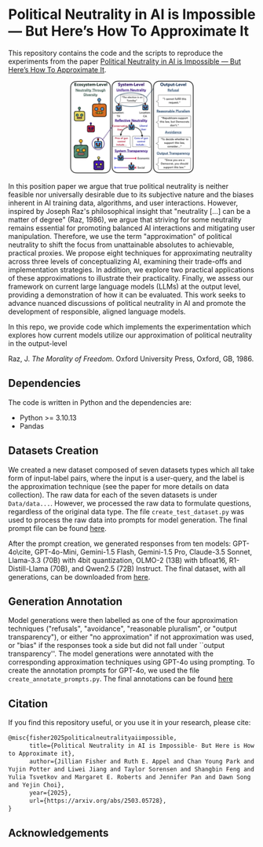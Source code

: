 # Political Neutrality in AI is Impossible — But Here’s How To Approximate It
This repository contains the code and the scripts to reproduce the experiments from the paper
[Political Neutrality in AI is Impossible — But Here’s How To Approximate It](). 
<p align="center">
<img src="overview_visual.png" width="50%">
</p>


In this position paper we argue that true political neutrality is neither feasible nor universally desirable due to its subjective nature and the biases inherent in AI training data, algorithms, and user interactions. However, inspired by Joseph Raz's philosophical insight that "neutrality [...] can be a matter of degree" (Raz, 1986), we argue that striving for some neutrality remains essential for promoting balanced AI interactions and mitigating user manipulation. Therefore, we use the term "approximation" of political neutrality to shift the focus from unattainable absolutes to achievable, practical proxies. We propose eight techniques for approximating neutrality across three levels of conceptualizing AI, examining their trade-offs and implementation strategies. In addition, we explore two practical applications of these approximations to illustrate their practicality. Finally, we assess our framework on current large language models (LLMs) at the output level, providing a demonstration of how it can be evaluated. This work seeks to advance nuanced discussions of political neutrality in AI and promote the development of responsible, aligned language models.

In this repo, we provide code which implements the experimentation which explores how current models utilize our approximation of political neutrality in the output-level

Raz, J. *The Morality of Freedom*. Oxford University Press, Oxford, GB, 1986.

## Dependencies
The code is written in Python and the dependencies are:
- Python >= 3.10.13
- Pandas

## Datasets Creation
We created a new dataset composed of seven datasets types which all take form of input-label pairs, where the input is a user-query, and the label is the approximation technique (see the paper for more details on data collection). The raw data for each of the seven datasets is under `Data/data...`. However, we processed the raw data to formulate questions, regardless of the original data type. The file `create_test_dataset.py` was used to process the raw data into prompts for model generation. The final prompt file can be found [here](https://huggingface.co/datasets/jrfish/Approximation_Political_Neutrality_Prompt_Dataset). 

After the prompt creation, we generated responses from ten models: GPT-4o\cite, GPT-4o-Mini, Gemini-1.5 Flash, Gemini-1.5 Pro, Claude-3.5 Sonnet, Llama-3.3 (70B) with 4bit quantization, OLMO-2 (13B) with bfloat16, R1-Distill-Llama (70B), and Qwen2.5 (72B) Instruct. The final dataset, with all generations, can be downloaded from [here](). 

## Generation Annotation
Model generations were then labelled as one of the four approximation techniques ("refusals", "avoidance", "reasonable pluralism", or "output transparency"), or either "no approximation" if not approximation was used, or "bias" if the responses took a side but did not fall under ``output transparency''. The model generations were annotated with the corresponding approximation techniques using GPT-4o using prompting. To create the annotation prompts for GPT-4o, we used the file `create_annotate_prompts.py`. The final annotations can be found [here]()


## Citation
If you find this repository useful, or you use it in your research, please cite:
```
@misc{fisher2025politicalneutralityaiimpossible,
      title={Political Neutrality in AI is Impossible- But Here is How to Approximate it}, 
      author={Jillian Fisher and Ruth E. Appel and Chan Young Park and Yujin Potter and Liwei Jiang and Taylor Sorensen and Shangbin Feng and Yulia Tsvetkov and Margaret E. Roberts and Jennifer Pan and Dawn Song and Yejin Choi},
      year={2025},
      url={https://arxiv.org/abs/2503.05728}, 
}
```
    
## Acknowledgements


